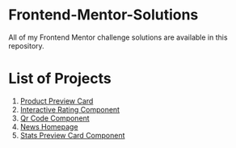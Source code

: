 # Frontend-Mentor-Solutions
All of my Frontend Mentor challenge solutions are available in this repository.
<br>
# List of Projects
<ol>
  <li>
    <a href="https://github.com/2578344/Frontend-Mentor-Solutions/tree/main/1.Product_Preview_Card/product-preview-card-component-main" target="_self"> Product Preview Card </a>
  </li>
  <li>
    <a href="https://github.com/2578344/Frontend-Mentor-Solutions/tree/main/2.Interactive_Rating_Component/interactive-rating-component-main" target="_self"> Interactive Rating Component </a>
  </li>  
  <li>
    <a href="https://github.com/2578344/Frontend-Mentor-Solutions/tree/main/3.Qr-Code-Component/qr-code-component-main" target="_self"> Qr Code Component </a>
  </li>
  <li>
    <a href="https://github.com/2578344/Frontend-Mentor-Solutions/tree/main/4.News-Homepage/news-homepage-main" target="_self"> News Homepage </a>
  </li>
  <li>
    <a href="https://github.com/2578344/Frontend-Mentor-Solutions/tree/main/5.Stats-Preview-Card-Component/stats-preview-card-component-main" target="_self"> Stats Preview Card Component </a>
  </li>
</ol>
